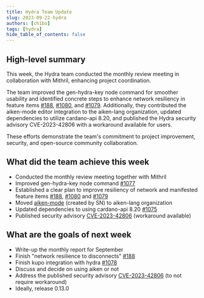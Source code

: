 ```yaml
---
title: Hydra Team Update
slug: 2023-09-22-hydra
authors: [ch1bo]
tags: [hydra]
hide_table_of_contents: false
---
```


## High-level summary

This week, the Hydra team conducted the monthly review meeting in
collaboration with Mithril, enhancing project coordination.

The team improved the gen-hydra-key node command for smoother usability
and identified concrete steps to enhance network resiliency in feature
items [#188](https://github.com/input-output-hk/hydra/issues/188),
[#1080](https://github.com/input-output-hk/hydra/issues/1080), and
[#1079](https://github.com/input-output-hk/hydra/issues/1079).
Additionally, they contributed the aiken-mode editor integration to the
aiken-lang organization, updated dependencies to utilize cardano-api
8.20, and published the Hydra security advisory CVE-2023-42806 with a
workaround available for users.

These efforts demonstrate the team\'s commitment to project improvement,
security, and open-source community collaboration.

## What did the team achieve this week

- Conducted the monthly review meeting together with Mithril
- Improved gen-hydra-key node command
  [#1077](https://github.com/input-output-hk/hydra/pull/1077)
- Established a clear plan to improve resiliency of network and manifested
  feature items [#188](https://github.com/input-output-hk/hydra/issues/188),
  [#1080](https://github.com/input-output-hk/hydra/issues/1080) and
  [#1079](https://github.com/input-output-hk/hydra/issues/1079)
- Moved [aiken-mode](https://github.com/aiken-lang/aiken-mode) (created by SN)
  to aiken-lang organization
- Updated dependencies to using cardano-api 8.20
  [#1075](https://github.com/input-output-hk/hydra/pull/1075)
- Published security advisory
  [CVE-2023-42806](https://github.com/input-output-hk/hydra/security/advisories/GHSA-gr36-mc6v-72qq)
  (workaround available)

## What are the goals of next week

- Write-up the monthly report for September
- Finish "network resilience to disconnects"
  [#188](https://github.com/input-output-hk/hydra/issues/188)
- Finish kupo integration with hydra
  [#1078](https://github.com/input-output-hk/hydra/issues/1078)
- Discuss and decide on using aiken or not
- Address the published security advisory
  [CVE-2023-42806](https://github.com/input-output-hk/hydra/security/advisories/GHSA-gr36-mc6v-72qq)
  (to not require workaround)
- Ideally, release 0.13.0
